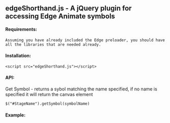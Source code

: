 ## edgeShorthand.js - A jQuery plugin for accessing Edge Animate symbols

#### Requirements:

	Assuming you have already included the Edge preloader, you should have all the libraries that are needed already.
#### Installation:

```
<script src="edgeShorthand.js"></script>
```
#### API:


Get Symbol - returns a sybol matching the name specified, if no name is specified it will return the canvas element
```
$("#StageName").getSymbol(symbolName)
```

#### Example:
```

```
